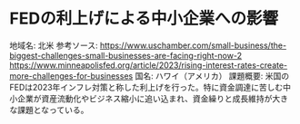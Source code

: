 # FEDの利上げによる中小企業への影響

地域名: 北米
参考ソース: https://www.uschamber.com/small-business/the-biggest-challenges-small-businesses-are-facing-right-now-2 https://www.minneapolisfed.org/article/2023/rising-interest-rates-create-more-challenges-for-businesses
国名: ハワイ（アメリカ）
課題概要: 米国のFEDは2023年インフレ対策と称した利上げを行った。特に資金調達に苦しむ中小企業が資産流動化やビジネス縮小に追い込まれ、資金繰りと成長維持が大きな課題となっている。
